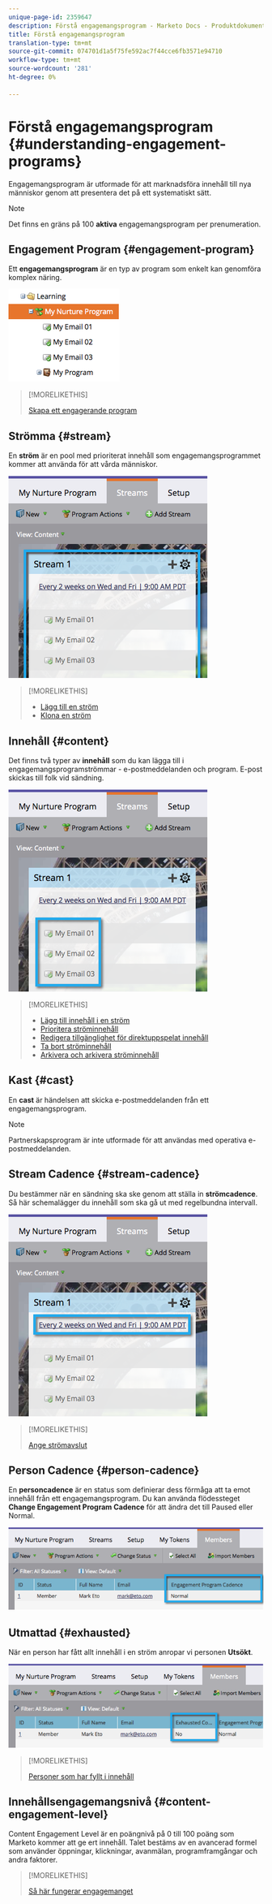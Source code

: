 ```yaml
---
unique-page-id: 2359647
description: Förstå engagemangsprogram - Marketo Docs - Produktdokumentation
title: Förstå engagemangsprogram
translation-type: tm+mt
source-git-commit: 074701d1a5f75fe592ac7f44cce6fb3571e94710
workflow-type: tm+mt
source-wordcount: '281'
ht-degree: 0%

---
```



# Förstå engagemangsprogram {#understanding-engagement-programs}

Engagemangsprogram är utformade för att marknadsföra innehåll till nya människor genom att presentera det på ett systematiskt sätt.

>[!NOTE]
>
>Det finns en gräns på 100 **aktiva** engagemangsprogram per prenumeration.

## Engagement Program {#engagement-program}

Ett **engagemangsprogram** är en typ av program som enkelt kan genomföra komplex näring.

![](assets/image2014-9-15-15-3a24-3a57.png)

>[!MORELIKETHIS]
>
>[Skapa ett engagerande program](/help/marketo/product-docs/email-marketing/drip-nurturing/creating-an-engagement-program/create-an-engagement-program.md)

## Strömma {#stream}

En **ström** är en pool med prioriterat innehåll som engagemangsprogrammet kommer att använda för att vårda människor.

![](assets/image2014-9-15-15-3a25-3a4.png)

>[!MORELIKETHIS]
>
>* [Lägg till en ström](/help/marketo/product-docs/email-marketing/drip-nurturing/creating-an-engagement-program/add-a-stream.md)
>* [Klona en ström](/help/marketo/product-docs/email-marketing/drip-nurturing/engagement-program-streams/clone-a-stream.md)


## Innehåll {#content}

Det finns två typer av **innehåll** som du kan lägga till i engagemangsprogramströmmar - e-postmeddelanden och program. E-post skickas till folk vid sändning.

![](assets/image2014-9-15-15-3a25-3a18.png)

>[!MORELIKETHIS]
>
>* [Lägg till innehåll i en ström](/help/marketo/product-docs/email-marketing/drip-nurturing/creating-an-engagement-program/add-content-to-a-stream.md)
>* [Prioritera ströminnehåll](/help/marketo/product-docs/email-marketing/drip-nurturing/using-stream-content/prioritize-stream-content.md)
>* [Redigera tillgänglighet för direktuppspelat innehåll](/help/marketo/product-docs/email-marketing/drip-nurturing/using-stream-content/edit-availability-of-stream-content.md)
>* [Ta bort ströminnehåll](/help/marketo/product-docs/email-marketing/drip-nurturing/using-stream-content/remove-stream-content.md)
>* [Arkivera och arkivera ströminnehåll](/help/marketo/product-docs/email-marketing/drip-nurturing/using-stream-content/archive-and-unarchive-stream-content.md)


## Kast {#cast}

En **cast** är händelsen att skicka e-postmeddelanden från ett engagemangsprogram.

>[!NOTE]
>
>Partnerskapsprogram är inte utformade för att användas med operativa e-postmeddelanden.

## Stream Cadence {#stream-cadence}

Du bestämmer när en sändning ska ske genom att ställa in **strömcadence**. Så här schemalägger du innehåll som ska gå ut med regelbundna intervall.

![](assets/image2014-9-15-15-3a25-3a27.png)

>[!MORELIKETHIS]
>
>[Ange strömavslut](/help/marketo/product-docs/email-marketing/drip-nurturing/engagement-program-streams/set-stream-cadence.md)

## Person Cadence {#person-cadence}

En **personcadence** är en status som definierar dess förmåga att ta emot innehåll från ett engagemangsprogram. Du kan använda flödessteget **Change Engagement Program Cadence** för att ändra det till Paused eller Normal.

![](assets/image2014-9-15-15-3a25-3a55.png)

## Utmattad {#exhausted}

När en person har fått allt innehåll i en ström anropar vi personen **Utsökt**.

![](assets/image2014-9-15-15-3a26-3a5.png)

>[!MORELIKETHIS]
>
>[Personer som har fyllt i innehåll](/help/marketo/product-docs/email-marketing/drip-nurturing/using-engagement-programs/people-who-have-exhausted-content.md)

## Innehållsengagemangsnivå {#content-engagement-level}

Content Engagement Level är en poängnivå på 0 till 100 poäng som Marketo kommer att ge ert innehåll. Talet bestäms av en avancerad formel som använder öppningar, klickningar, avanmälan, programframgångar och andra faktorer.

>[!MORELIKETHIS]
>
>[Så här fungerar engagemanget](/help/marketo/product-docs/email-marketing/drip-nurturing/reports-and-notifications/understanding-the-engagement-score.md)
